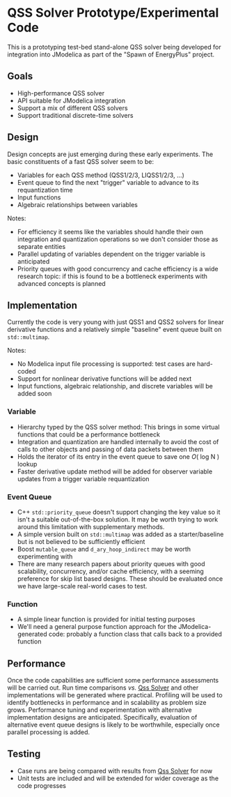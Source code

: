 # QSS Solver Prototype/Experimental Code

This is a prototyping test-bed stand-alone QSS solver being developed for integration into JModelica as part of the "Spawn of EnergyPlus" project.

## Goals

* High-performance QSS solver
* API suitable for JModelica integration
* Support a mix of different QSS solvers
* Support traditional discrete-time solvers

## Design

Design concepts are just emerging during these early experiments.
The basic constituents of a fast QSS solver seem to be:
* Variables for each QSS method (QSS1/2/3, LIQSS1/2/3, ...)
* Event queue to find the next "trigger" variable to advance to its requantization time
* Input functions
* Algebraic relationships between variables

Notes:
* For efficiency it seems like the variables should handle their own integration and quantization operations so we don't consider those as separate entities
* Parallel updating of variables dependent on the trigger variable is anticipated
* Priority queues with good concurrency and cache efficiency is a wide research topic: if this is found to be a bottleneck experiments with advanced concepts is planned

## Implementation

Currently the code is very young with just QSS1 and QSS2 solvers for linear derivative functions and a relatively simple "baseline" event queue built on `std::multimap`.

Notes:
* No Modelica input file processing is supported: test cases are hard-coded
* Support for nonlinear derivative functions will be added next
* Input functions, algebraic relationship, and discrete variables will be added soon

### Variable
* Hierarchy typed by the QSS solver method: This brings in some virtual functions that could be a performance bottleneck
* Integration and quantization are handled internally to avoid the cost of calls to other objects and passing of data packets between them
* Holds the iterator of its entry in the event queue to save one _O_( log N ) lookup
* Faster derivative update method will be added for observer variable updates from a trigger variable requantization

### Event Queue
* C++ `std::priority_queue` doesn't support changing the key value so it isn't a suitable out-of-the-box solution. It may be worth trying to work around this limitation with supplementary methods.
* A simple version built on `std::multimap` was added as a starter/baseline but is not believed to be sufficiently efficient
* Boost `mutable_queue` and `d_ary_hoop_indirect` may be worth experimenting with
* There are many research papers about priority queues with good scalability, concurrency, and/or cache efficiency, with a seeming preference for skip list based designs. These should be evaluated once we have large-scale real-world cases to test.

### Function
* A simple linear function is provided for initial testing purposes
* We'll need a general purpose function approach for the JModelica-generated code: probably a function class that calls back to a provided function

## Performance

Once the code capabilities are sufficient some performance assessments will be carried out.
Run time comparisons _vs._ [Qss Solver](https://sourceforge.net/projects/qssengine/) and other implementations will be generated where practical.
Profiling will be used to identify bottlenecks in performance and in scalability as problem size grows.
Performance tuning and experimentation with alternative implementation designs are anticipated.
Specifically, evaluation of alternative event queue designs is likely to be worthwhile, especially once parallel processing is added.

## Testing

* Case runs are being compared with results from [Qss Solver](https://sourceforge.net/projects/qssengine/) for now
* Unit tests are included and will be extended for wider coverage as the code progresses